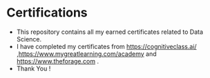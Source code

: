 # Certifications
- This repository contains all my earned certificates related to Data Science.
- I have completed my certificates from https://cognitiveclass.ai/ ,https://www.mygreatlearning.com/academy and https://www.theforage.com .
- Thank You !

